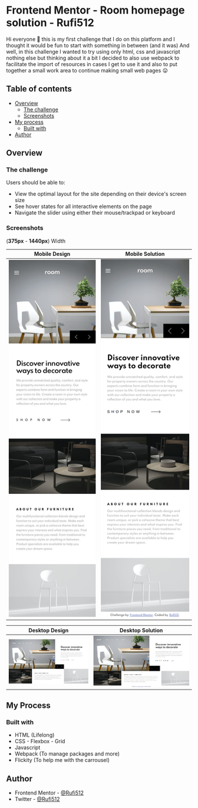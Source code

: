 

# Frontend Mentor - Room homepage solution - Rufi512

Hi everyone :wave: this is my first challenge that I do on this platform and I thought it would be fun to start with something in between (and it was) And well, in this challenge I wanted to try using only html, css and javascript nothing else but thinking about it a bit I decided to also use webpack to facilitate the import of resources in cases I get to use it and also to put together a small work area to continue making small web pages :stuck_out_tongue:

## Table of contents

- [Overview](#overview)
  - [The challenge](#the-challenge)
  - [Screenshots](#screenshots)
- [My process](#my-process)
  - [Built with](#built-with)
- [Author](#author)

## Overview

### The challenge 

Users should be able to:

- View the optimal layout for the site depending on their device's screen size
- See hover states for all interactive elements on the page
- Navigate the slider using either their mouse/trackpad or keyboard

### Screenshots

(**375px** - **1440px**) Width

| Mobile Design | Mobile Solution | 
|--|--|
| ![Mobile](./design/mobile-design.jpg)  | ![Mobile](./screenshots/room-homepage-mobile.png)  |

| Desktop Design | Desktop Solution  | 
|--|--|
| ![Desktop](./design/desktop.jpg)  | ![Desktop](./screenshots/room-homepage-desktop.png)  |



## My Process

### Built with

 - HTML (Lifelong)
 - CSS - Flexbox - Grid
 - Javascript
 - Webpack (To manage packages and more)
 - Flickity (To help me with the carrousel)


## Author

- Frontend Mentor - [@Rufi512](https://www.frontendmentor.io/profile/Rufi512)
- Twitter - [@Rufi512](https://twitter.com/rufi512)